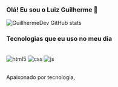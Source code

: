 ### Olá! Eu sou o Luiz Guilherme 👋

![GuillhermeDev GitHub stats](https://github-readme-stats.vercel.app/api?username=GuillhermeDev&show_icons=true&theme=radical)

### Tecnologias que eu uso no meu dia


<div style="display: inline_block"></br>
<img align="center" alt="html5" src="https://img.shields.io/badge/html5-%23E34F26.svg?style=for-the-badge&logo=html5&logoColor=white"/>
<img align="center" alt="css" src="https://img.shields.io/badge/css3-%231572B6.svg?style=for-the-badge&logo=css3&logoColor=white"/>
<img align="center" alt="js" src="https://img.shields.io/badge/javascript-%23323330.svg?style=for-the-badge&logo=javascript&logoColor=%23F7DF1E"/>
</div></br>


Apaixonado por tecnologia,
